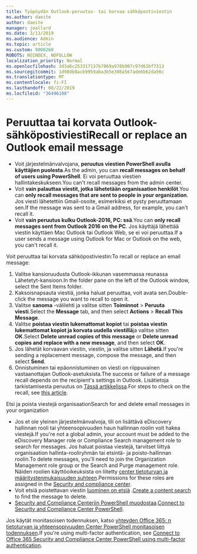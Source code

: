 ```yaml
---
title: Työpöydän Outlook-peruutus- tai korvaa sähköpostiviestin
ms.author: daeite
author: daeite
manager: joallard
ms.date: 3/13/2019
ms.audience: Admin
ms.topic: article
ms.custom: 9000260
ROBOTS: NOINDEX, NOFOLLOW
localization_priority: Normal
ms.openlocfilehash: 3d3a6c253317137b7069a978b907c97d61bf7313
ms.sourcegitcommit: 1d98db8acb9959aba3b5e308a567ade6b62da56c
ms.translationtype: MT
ms.contentlocale: fi-FI
ms.lasthandoff: 08/22/2019
ms.locfileid: "36496108"
---
```

# <a name="recall-or-replace-an-outlook-email-message"></a><span data-ttu-id="74577-102">Peruuttaa tai korvata Outlook-sähköpostiviesti</span><span class="sxs-lookup"><span data-stu-id="74577-102">Recall or replace an Outlook email message</span></span>

- <span data-ttu-id="74577-103">Voit järjestelmänvalvojana, **peruutus viestien PowerShell avulla käyttäjien puolesta**.</span><span class="sxs-lookup"><span data-stu-id="74577-103">As the admin, you can **recall messages on behalf of users using PowerShell**.</span></span> <span data-ttu-id="74577-104">Ei voi peruuttaa viestien hallintakeskukseen.</span><span class="sxs-lookup"><span data-stu-id="74577-104">You can't recall messages from the admin center.</span></span>
- <span data-ttu-id="74577-105">Voit **vain palauttaa viestit, jotka lähetetään organisaation henkilöt**.</span><span class="sxs-lookup"><span data-stu-id="74577-105">You can **only recall messages that are sent to people in your organization**.</span></span> <span data-ttu-id="74577-106">Jos viesti lähetettiin Gmail-osoite, esimerkiksi et pysty peruuttamaan sen.</span><span class="sxs-lookup"><span data-stu-id="74577-106">If the message was sent to a Gmail address, for example, you can't recall it.</span></span>
- <span data-ttu-id="74577-107">Voit **vain peruutus kulku Outlook-2016, PC: ssä**.</span><span class="sxs-lookup"><span data-stu-id="74577-107">You can **only recall messages sent from Outlook 2016 on the PC**.</span></span> <span data-ttu-id="74577-108">Jos käyttäjä lähettää viestin käyttäen Mac Outlook tai Outlook Web, se ei voi peruuttaa.</span><span class="sxs-lookup"><span data-stu-id="74577-108">If a user sends a message using Outlook for Mac or Outlook on the web, you can't recall it.</span></span>

<span data-ttu-id="74577-109">Voit peruuttaa tai korvata sähköpostiviestin:</span><span class="sxs-lookup"><span data-stu-id="74577-109">To recall or replace an email message:</span></span>

1. <span data-ttu-id="74577-110">Valitse kansioruudusta Outlook-ikkunan vasemmassa reunassa Lähetetyt-kansioon.</span><span class="sxs-lookup"><span data-stu-id="74577-110">In the folder pane on the left of the Outlook window, select the Sent Items folder.</span></span>
1. <span data-ttu-id="74577-111">Kaksoisnapsauta viestiä, jonka haluat peruuttaa, voit avata sen.</span><span class="sxs-lookup"><span data-stu-id="74577-111">Double-click the message you want to recall to open it.</span></span>
1. <span data-ttu-id="74577-112">Valitse **sanoma** -välilehti ja valitse sitten **Toiminnot** > **Peruuta viesti**.</span><span class="sxs-lookup"><span data-stu-id="74577-112">Select the **Message** tab, and then select **Actions** > **Recall This Message**.</span></span>
1. <span data-ttu-id="74577-113">Valitse **poistaa viestin lukemattomat kopiot** tai **poistaa viestin lukemattomat kopiot ja korvata uudella viestillä**ja valitse sitten **OK**.</span><span class="sxs-lookup"><span data-stu-id="74577-113">Select **Delete unread copies of this message** or **Delete unread copies and replace with a new message**, and then select **OK**.</span></span>
1. <span data-ttu-id="74577-114">Jos lähetät korvaavan viestin, viestin, ja valitse sitten **Lähetä**.</span><span class="sxs-lookup"><span data-stu-id="74577-114">If you're sending a replacement message, compose the message, and then select **Send**.</span></span>
1. <span data-ttu-id="74577-115">Onnistuminen tai epäonnistuminen on viesti on riippuvainen vastaanottajan Outlook-asetuksista.</span><span class="sxs-lookup"><span data-stu-id="74577-115">The success or failure of a message recall depends on the recipient's settings in Outlook.</span></span> <span data-ttu-id="74577-116">Lisätietoja tarkistamisesta peruutus on [Tässä artikkelissa](https://support.office.com/article/35027f88-d655-4554-b4f8-6c0729a723a0).</span><span class="sxs-lookup"><span data-stu-id="74577-116">For steps to check on the recall, see [this article](https://support.office.com/article/35027f88-d655-4554-b4f8-6c0729a723a0).</span></span>

<span data-ttu-id="74577-117">Etsi ja poista viestejä organisaation</span><span class="sxs-lookup"><span data-stu-id="74577-117">Search for and delete email messages in your organization</span></span>

- <span data-ttu-id="74577-118">Jos et ole yleinen järjestelmänvalvoja, tili on lisättävä eDiscovery hallinnan rooli tai yhteensopivuuden haun hallinnan roolin voit hakea viestejä.</span><span class="sxs-lookup"><span data-stu-id="74577-118">If you're not a global admin, your account must be added to the eDiscovery Manager role or Compliance Search management role to search for messages.</span></span> <span data-ttu-id="74577-119">Jos haluat poistaa viestejä, tarvitset liittyä organisaation hallinta-rooliryhmän tai etsintä- ja poisto-hallinnan roolin.</span><span class="sxs-lookup"><span data-stu-id="74577-119">To delete messages, you'll need to join the Organization Management role group or the Search and Purge management role.</span></span> <span data-ttu-id="74577-120">Näiden roolien käyttöoikeuksista on liitetty [center tietoturvan ja määritystenmukaisuuden suhteen](https://go.microsoft.com/fwlink/?linkid=2083731).</span><span class="sxs-lookup"><span data-stu-id="74577-120">Permissions for these roles are assigned in the [Security and compliance center](https://go.microsoft.com/fwlink/?linkid=2083731).</span></span>
- <span data-ttu-id="74577-121">Voit etsiä poistettavan viestin [luominen on etsiä](https://docs.microsoft.com/office365/securitycompliance/content-search) .</span><span class="sxs-lookup"><span data-stu-id="74577-121">[Create a content search](https://docs.microsoft.com/office365/securitycompliance/content-search) to find the message to delete.</span></span>
- <span data-ttu-id="74577-122">[Security and Compliance Centeriin PowerShell muodostaa](https://docs.microsoft.com/powershell/exchange/office-365-scc/connect-to-scc-powershell/connect-to-scc-powershell?view=exchange-ps).</span><span class="sxs-lookup"><span data-stu-id="74577-122">[Connect to Security and Compliance Center PowerShell](https://docs.microsoft.com/powershell/exchange/office-365-scc/connect-to-scc-powershell/connect-to-scc-powershell?view=exchange-ps).</span></span>

<span data-ttu-id="74577-123">Jos käytät monitasoisen todennuksen, katso [yhteyden Office 365: n tietoturvan ja yhteensopivuuden Center PowerShell monitasoisen todennuksen](https://docs.microsoft.com/powershell/exchange/office-365-scc/connect-to-scc-powershell/mfa-connect-to-scc-powershell?view=exchange-ps).</span><span class="sxs-lookup"><span data-stu-id="74577-123">If you're using multi-factor authentication, see [Connect to Office 365 Security and Compliance Center PowerShell using multi-factor authentication](https://docs.microsoft.com/powershell/exchange/office-365-scc/connect-to-scc-powershell/mfa-connect-to-scc-powershell?view=exchange-ps).</span></span>